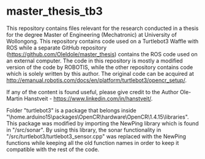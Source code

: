# master_thesis_tb3
This repository contains files relevant for the research conducted in a thesis for the degree Master of Engineering (Mechatronic) at University of Wollongong. This repository contains code used on a Turtlebot3 Waffle with ROS while a separate GitHub repository (https://github.com/OleIdole/master_thesis) contains the ROS code used on an external computer. The code in this repository is mostly a modified version of the code by ROBOTIS, while the other repository contains code which is solely written by this author. The original code can be acquired at http://emanual.robotis.com/docs/en/platform/turtlebot3/opencr_setup/.

If any of the content is found useful, please give credit to the Author Ole-Martin Hanstveit - https://www.linkedin.com/in/hanstveit/.

Folder "turtlebot3" is a package that belongs inside "\home\.arduino15\packages\OpenCR\hardware\OpenCR\1.4.15\libraries". This package was modified by importing the NewPing library which is found in "/src/sonar". By using this library, the sonar functionality in "/src/turtlebot3/turtlebot3_sensor.cpp" was replaced with the NewPing functions while keeping all the old function names in order to keep it compatible with the rest of the code.

